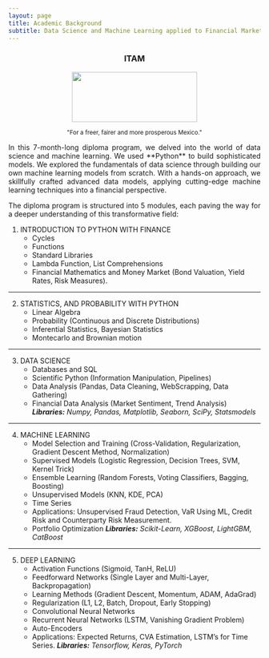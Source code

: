 ```yaml
---
layout: page
title: Academic Background
subtitle: Data Science and Machine Learning applied to Financial Markets
---
```


<center>
<h3>ITAM</h3>
<img src="https://upload.wikimedia.org/wikipedia/commons/d/d9/Logo_del_ITAM.svg" 
width = "250" height ="100"/>
<p><small>"For a freer, fairer and more prosperous Mexico."</small></p>
</center>

<div style='text-align: justify;'>
In this 7-month-long diploma program, we delved into the world of data science and machine learning. We used **Python** to build sophisticated models. We explored the fundamentals of data science through building our own machine learning models from scratch. With a hands-on approach, we skillfully crafted advanced data models, applying cutting-edge machine learning techniques into a financial perspective.

The diploma program is structured into 5  modules, each paving the way for a deeper understanding of this transformative field:</div>

1. INTRODUCTION TO PYTHON WITH FINANCE
    - Cycles
    - Functions
    - Standard Libraries
    - Lambda Function, List Comprehensions
    - Financial Mathematics and Money Market (Bond Valuation, Yield Rates, Risk Measures).
***

2. STATISTICS, AND PROBABILITY WITH PYTHON
    - Linear Algebra 
    - Probability (Continuous and Discrete Distributions)
    - Inferential Statistics, Bayesian Statistics
    - Montecarlo and Brownian motion 
***

3. DATA SCIENCE
    - Databases and SQL
    - Scientific Python (Information Manipulation, Pipelines)
    - Data Analysis (Pandas, Data Cleaning, WebScrapping, Data Gathering)
    - Financial Data Analysis (Market Sentiment, Trend Analysis)
    ***Libraries:** Numpy, Pandas, Matplotlib, Seaborn, SciPy, Statsmodels*
***

4. MACHINE LEARNING
    - Model Selection and Training (Cross-Validation, Regularization, Gradient Descent Method, Normalization)
    - Supervised Models (Logistic Regression, Decision Trees, SVM, Kernel Trick)
    - Ensemble Learning (Random Forests, Voting Classifiers, Bagging, Boosting)
    - Unsupervised Models (KNN, KDE, PCA)
    - Time Series
    - Applications: Unsupervised Fraud Detection, VaR Using ML, Credit Risk and Counterparty Risk Measurement.
    - Portfolio Optimization
    ***Libraries:** Scikit-Learn, XGBoost, LightGBM, CatBoost*
***

5. DEEP LEARNING
    - Activation Functions (Sigmoid, TanH, ReLU)
    - Feedforward Networks (Single Layer and Multi-Layer, Backpropagation)
    - Learning Methods (Gradient Descent, Momentum, ADAM, AdaGrad)
    - Regularization (L1, L2, Batch, Dropout, Early Stopping)
    - Convolutional Neural Networks
    - Recurrent Neural Networks (LSTM, Vanishing Gradient Problem)
    - Auto-Encoders
    - Applications: Expected Returns, CVA Estimation, LSTM’s for Time Series.
    ***Libraries:** Tensorflow, Keras, PyTorch*

